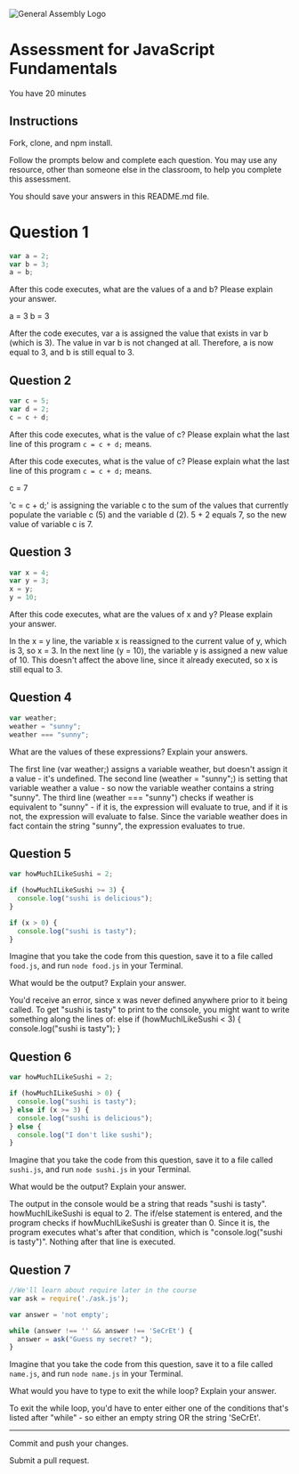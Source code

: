 ![General Assembly Logo](http://i.imgur.com/ke8USTq.png)

# Assessment for JavaScript Fundamentals

You have 20 minutes

## Instructions

Fork, clone, and npm install.

Follow the prompts below and complete each question.  You may use any resource, other than someone else in the classroom, to help you complete this assessment.

You should save your answers in this README.md file.

# Question 1

```js
var a = 2;
var b = 3;
a = b;
```

After this code executes, what are the values of a and b? Please explain your answer.

a = 3
b = 3

After the code executes, var a is assigned the value that exists in var b (which is 3). The value in var b is not changed at all. Therefore, a is now equal to 3, and b is still equal to 3.


## Question 2

```js
var c = 5;
var d = 2;
c = c + d;
```

After this code executes, what is the value of c?  Please explain what the last line of this program `c = c + d;` means.

After this code executes, what is the value of c?  Please explain what the last line of this program `c = c + d;` means.

c = 7

'c = c + d;' is assigning the variable c to the sum of the values that currently populate the variable c (5) and the variable d (2). 5 + 2 equals 7, so the new value of variable c is 7.


## Question 3

```js
var x = 4;
var y = 3;
x = y;
y = 10;
```

After this code executes, what are the values of x and y?  Please explain your answer.

In the x = y line, the variable x is reassigned to the current value of y, which is 3, so x = 3. In the next line (y = 10), the variable y is assigned a new value of 10. This doesn't affect the above line, since it already executed, so x is still equal to 3.


## Question 4

```js
var weather;
weather = "sunny";
weather === "sunny";
```

What are the values of these expressions?  Explain your answers.

The first line (var weather;) assigns a variable weather, but doesn't assign it a value - it's undefined. The second line (weather = "sunny";) is setting that variable weather a value - so now the variable weather contains a string "sunny". The third line (weather === "sunny") checks if weather is equivalent to "sunny" - if it is, the expression will evaluate to true, and if it is not, the expression will evaluate to false. Since the variable weather does in fact contain the string "sunny", the expression evaluates to true.


## Question 5

```js
var howMuchILikeSushi = 2;

if (howMuchILikeSushi >= 3) {
  console.log("sushi is delicious");
}

if (x > 0) {
  console.log("sushi is tasty");
}
```

Imagine that you take the code from this question, save it to a file called `food.js`, and run `node food.js` in your Terminal.

What would be the output? Explain your answer.

You'd receive an error, since x was never defined anywhere prior to it being called. To get "sushi is tasty" to print to the console, you might want to write something along the lines of:
  else if (howMuchILikeSushi < 3) {
    console.log("sushi is tasty");
  }


## Question 6

```js
var howMuchILikeSushi = 2;

if (howMuchILikeSushi > 0) {
  console.log("sushi is tasty");
} else if (x >= 3) {
  console.log("sushi is delicious");
} else {
  console.log("I don't like sushi");
}
```

Imagine that you take the code from this question, save it to a file called `sushi.js`, and run `node sushi.js` in your Terminal.

What would be the output? Explain your answer.

The output in the console would be a string that reads "sushi is tasty". howMuchILikeSushi is equal to 2. The if/else statement is entered, and the program checks if howMuchILikeSushi is greater than 0. Since it is, the program executes what's after that condition, which is "console.log("sushi is tasty")". Nothing after that line is executed.


## Question 7

```js
//We'll learn about require later in the course
var ask = require('./ask.js');

var answer = 'not empty';

while (answer !== '' && answer !== 'SeCrEt') {
  answer = ask("Guess my secret? ");
}
```

Imagine that you take the code from this question, save it to a file called `name.js`, and run `node name.js` in your Terminal.

What would you have to type to exit the while loop?  Explain your answer.

To exit the while loop, you'd have to enter either one of the conditions that's listed after "while" - so either an empty string OR the string 'SeCrEt'.


---

Commit and push your changes.

Submit a pull request.
